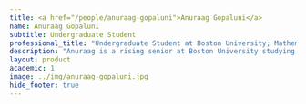 ```yaml
---
title: <a href="/people/anuraag-gopaluni">Anuraag Gopaluni</a>
name: Anuraag Gopaluni
subtitle: Undergraduate Student
professional_title: "Undergraduate Student at Boston University; Mathematics and Statistics, Computer Science, Undergraduate Researcher (2018)"  # Joined professional titles
description: "Anuraag is a rising senior at Boston University studying Mathematics, Statistics, and Computer Science. He is extremely passionate about and dedicated to learning and applying quantitative and computational methods to the disciplines of health and medicine. In his free time, he greatly enjoys playing basketball and tennis and is an avid sports fan. Anuraag is very grateful and excited to be a part of the Park Lab this summer!"
layout: product
academic: 1
image: ../img/anuraag-gopaluni.jpg
hide_footer: true
---
```

